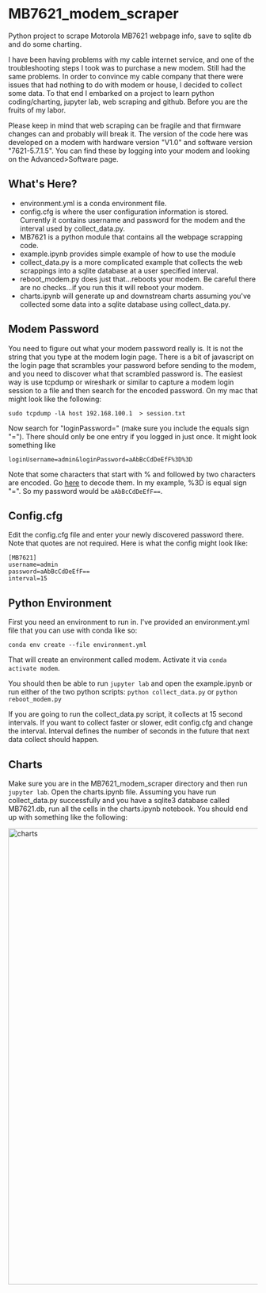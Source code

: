 # MB7621_modem_scraper
Python project to scrape Motorola MB7621 webpage info, save to sqlite db and do some charting. 

I have been having problems with my cable internet service, and one of the troubleshooting steps I took was to purchase a new modem. Still had the same problems. In order to convince my cable company that there were issues that had nothing to do with modem or house, I decided to collect some data. To that end I embarked on a project to learn python coding/charting, jupyter lab, web scraping and github. Before you are the fruits of my labor. 

Please keep in mind that web scraping can be fragile and that firmware changes can and probably will break it. The version of the code here was developed on a modem with hardware version "V1.0" and software version "7621-5.7.1.5". You can find these by logging into your modem and looking on the Advanced>Software page. 

## What's Here?

- environment.yml is a conda environment file.
- config.cfg is where the user configuration information is stored. Currently it contains username and password for the modem and the interval used by collect_data.py.
- MB7621 is a python module that contains all the webpage scrapping code. 
- example.ipynb provides simple example of how to use the module
- collect_data.py is a more complicated example that collects the web scrappings into a sqlite database at a user specified interval. 
- reboot_modem.py does just that...reboots your modem. Be careful there are no checks...if you run this it will reboot your modem.
- charts.ipynb will generate up and downstream charts assuming you've collected some data into a sqlite database using collect_data.py.

## Modem Password

You need to figure out what your modem password really is. It is not the string that you type at the modem login page. There is a bit of javascript on the login page that scrambles your password before sending to the modem, and you need to discover what that scrambled password is. The easiest way is use tcpdump or wireshark or similar to capture a modem login session to a file and then search for the encoded password. On my mac that might look like the following:

```sudo tcpdump -lA host 192.168.100.1  > session.txt```

Now search for "loginPassword=" (make sure you include the equals sign "="). There should only be one entry if you logged in just once. It might look something like 

```loginUsername=admin&loginPassword=aAbBcCdDeEfF%3D%3D```

Note that some characters that start with % and followed by two characters are encoded. Go [here](https://www.w3schools.com/tags/ref_urlencode.ASP) to decode them. In my example, %3D is equal sign "=". So my password would be ```aAbBcCdDeEfF==```.

## Config.cfg

Edit the config.cfg file and enter your newly discovered password there. Note that quotes are not required. Here is what the config might look like:

```
[MB7621]
username=admin
password=aAbBcCdDeEfF==
interval=15
```

## Python Environment

First you need an environment to run in. I've provided an environment.yml file that you can use with conda like so:

```conda env create --file environment.yml```

That will create an environment called modem. Activate it via ```conda activate modem```.

You should then be able to run ```jupyter lab``` and open the example.ipynb or run either of the two python scripts: ```python collect_data.py``` or ```python reboot_modem.py```

If you are going to run the collect_data.py script, it collects at 15 second intervals. If you want to collect faster or slower, edit config.cfg and change the interval. Interval defines the number of seconds in the future that next data collect should happen.

## Charts

Make sure you are in the MB7621_modem_scraper directory and then run ```jupyter lab```. Open the charts.ipynb file. Assuming you have run collect_data.py successfully and you have a sqlite3 database called MB7621.db, run all the cells in the charts.ipynb notebook. You should end up with something like the following:

<img width="921" alt="charts" src="https://user-images.githubusercontent.com/3979338/89111961-5a230b00-d411-11ea-8926-f9b98e913198.png">

